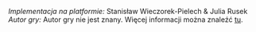 _Implementacja na platformie:_ Stanisław Wieczorek-Pielech & Julia Rusek  
_Autor gry:_ Autor gry nie jest znany. Więcej informacji można znaleźć [tu](https://pl.wikipedia.org/wiki/Mankala).